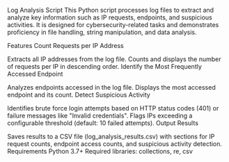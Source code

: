 Log Analysis Script
This Python script processes log files to extract and analyze key information such as IP requests, endpoints, and suspicious activities. It is designed for cybersecurity-related tasks and demonstrates proficiency in file handling, string manipulation, and data analysis.

Features
Count Requests per IP Address

Extracts all IP addresses from the log file.
Counts and displays the number of requests per IP in descending order.
Identify the Most Frequently Accessed Endpoint

Analyzes endpoints accessed in the log file.
Displays the most accessed endpoint and its count.
Detect Suspicious Activity

Identifies brute force login attempts based on HTTP status codes (401) or failure messages like "Invalid credentials".
Flags IPs exceeding a configurable threshold (default: 10 failed attempts).
Output Results

Saves results to a CSV file (log_analysis_results.csv) with sections for IP request counts, endpoint access counts, and suspicious activity detection.
Requirements
Python 3.7+
Required libraries: collections, re, csv
